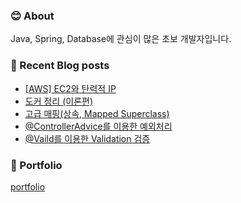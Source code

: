 ### 😊 About 
Java, Spring, Database에 관심이 많은 초보 개발자입니다.


### 📕 Recent Blog posts
<!-- BLOG-POST-LIST:START -->
- [[AWS] EC2와 탄력적 IP](https://kingpiggylab.tistory.com/357)
- [도커 정리 &lpar;이론편&rpar;](https://kingpiggylab.tistory.com/356)
- [고급 매핑&lpar;상속, Mapped Superclass&rpar;](https://kingpiggylab.tistory.com/355)
- [@ControllerAdvice를 이용한 예외처리](https://kingpiggylab.tistory.com/354)
- [@Vaild를 이용한 Validation 검증](https://kingpiggylab.tistory.com/353)
<!-- BLOG-POST-LIST:END -->

### 📄 Portfolio

<a href="https://bit.ly/3mNbb0w" target="_blank">portfolio</a>

<!--
**HoonDragonite/HoonDragonite** is a ✨ _special_ ✨ repository because its `README.md` (this file) appears on your GitHub profile.

Here are some ideas to get you started:

- 🔭 I’m currently working on ...
- 🌱 I’m currently learning ...
- 👯 I’m looking to collaborate on ...
- 🤔 I’m looking for help with ...
- 💬 Ask me about ...
- 📫 How to reach me: ...
- 😄 Pronouns: ...
- ⚡ Fun fact: ...
-->
